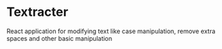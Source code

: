 # Textracter
React application for modifying text like case manipulation, remove extra spaces and other basic manipulation
